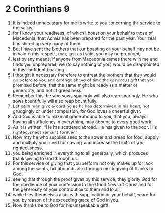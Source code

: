 ﻿
# 2 Corinthians 9
1. It is indeed unnecessary for me to write to you concerning the service to the saints, 
2. for I know your readiness, of which I boast on your behalf to those of Macedonia, that Achaia has been prepared for the past year. Your zeal has stirred up very many of them. 
3. But I have sent the brothers that our boasting on your behalf may not be in vain in this respect, that, just as I said, you may be prepared, 
4. lest by any means, if anyone from Macedonia comes there with me and finds you unprepared, we (to say nothing of you) would be disappointed in this confident boasting. 
5. I thought it necessary therefore to entreat the brothers that they would go before to you and arrange ahead of time the generous gift that you promised before, that the same might be ready as a matter of generosity, and not of greediness. 
6. Remember this: he who sows sparingly will also reap sparingly. He who sows bountifully will also reap bountifully. 
7. Let each man give according as he has determined in his heart, not grudgingly or under compulsion, for God loves a cheerful giver. 
8. And God is able to make all grace abound to you, that you, always having all sufficiency in everything, may abound to every good work. 
9. As it is written, “He has scattered abroad. He has given to the poor. His righteousness remains forever.” 
10. Now may he who supplies seed to the sower and bread for food, supply and multiply your seed for sowing, and increase the fruits of your righteousness, 
11. you being enriched in everything to all generosity, which produces thanksgiving to God through us. 
12. For this service of giving that you perform not only makes up for lack among the saints, but abounds also through much giving of thanks to God, 
13. seeing that through the proof given by this service, they glorify God for the obedience of your confession to the Good News of Christ and for the generosity of your contribution to them and to all, 
14. while they themselves also, with supplication on your behalf, yearn for you by reason of the exceeding grace of God in you. 
15. Now thanks be to God for his unspeakable gift! 
